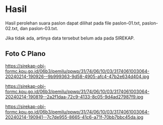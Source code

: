 # Hasil

Hasil perolehan suara paslon dapat dilihat pada file paslon-01.txt, paslon-02.txt, dan paslon-03.txt.

Jika tidak ada, artinya data tersebut belum ada pada SIREKAP.

## Foto C Plano

https://sirekap-obj-formc.kpu.go.id/06b3/pemilu/ppwp/31/74/06/10/03/3174061003064-20240214-190926--9b999363-9d58-4905-afc4-47b2e634d404.jpg

https://sirekap-obj-formc.kpu.go.id/06b3/pemilu/ppwp/31/74/06/10/03/3174061003064-20240214-190819--2a2f1daa-72c9-4133-8c05-9d4ad27987f9.jpg

https://sirekap-obj-formc.kpu.go.id/06b3/pemilu/ppwp/31/74/06/10/03/3174061003064-20240214-190941--7c7de955-8665-41c6-a71f-70bb7bbc45da.jpg
